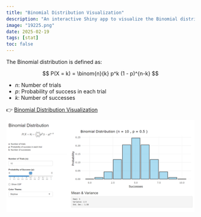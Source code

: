 ```yaml
---
title: "Binomial Distribution Visualization"
description: "An interactive Shiny app to visualize the Binomial distribution with adjustable parameters."
image: "19225.png"
date: 2025-02-19
tags: [stat]
toc: false
---
```

 
The Binomial distribution is defined as:

$$
P(X = k) = \binom{n}{k} p^k (1 - p)^{n-k}
$$
 
- $n$: Number of trials  
- $p$: Probability of success in each trial  
- $k$: Number of successes  
 
<!-- 
<iframe src="https://mrinalcs.shinyapps.io/binomial-distribution-visualization/" width="100%" height="600px" style="border: 1px solid #ccc;"></iframe> -->

👉 [Binomial Distribution Visualization](https://mrinalcs.shinyapps.io/binomial-distribution-visualization/)

![Graph of a Binomial Distribution with n=10 and p=0.5, showing the probability of k successes ranging from 0 to 10](19225.png)